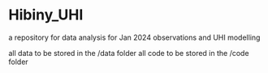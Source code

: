 # Hibiny_UHI

a repository for data analysis for Jan 2024 observations and UHI modelling

all data to be stored in the /data folder
all code to be stored in the /code folder
